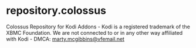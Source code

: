 # repository.colossus
Colossus Repository for Kodi Addons - Kodi is a registered trademark of the XBMC Foundation. We are not connected to or in any other way affiliated with Kodi - DMCA: marty.mcgibbins@vfemail.net

